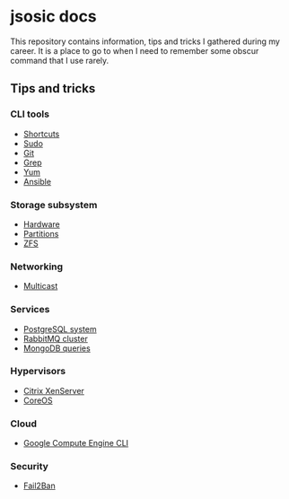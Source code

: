# jsosic docs

This repository contains information, tips and tricks I gathered during my
career. It is a place to go to when I need to remember some obscur command
that I use rarely.

## Tips and tricks

### CLI tools
* [Shortcuts](cli/shortcuts.md)
* [Sudo](cli/sudo.md)
* [Git](cli/git.md)
* [Grep](cli/grep.md)
* [Yum](cli/yum.md)
* [Ansible](cli/ansible.md)

### Storage subsystem
* [Hardware](storage/hardware.md)
* [Partitions](storage/partitions.md)
* [ZFS](storage/zfs.md)

### Networking
* [Multicast](networking/multicast.md)

### Services
* [PostgreSQL system](services/PostgreSQL/system.md)
* [RabbitMQ cluster](services/RabbitMQ/cluster.md)
* [MongoDB queries](services/MongoDB/queries.md)

### Hypervisors
* [Citrix XenServer](hypervisors/xenserver.md)
* [CoreOS](hypervisors/coreos.md)

### Cloud
* [Google Compute Engine CLI](cloud/gce/cli.md)

### Security
* [Fail2Ban](security/fail2ban.md)

